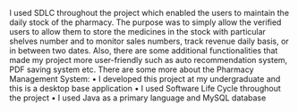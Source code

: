 
I used SDLC throughout the project which enabled the users to maintain the daily stock of the pharmacy. The purpose was to simply allow the verified users to allow them to store the medicines in the stock with particular shelves number and to monitor sales numbers, track revenue daily basis, or in between two dates. Also, there are some additional functionalities that made my project more user-friendly such as auto recommendation system, PDF saving system etc.
There are some more about the Pharmacy Management System:
•	I developed this project at my undergraduate and this is a desktop base application 
•	I used Software Life Cycle throughout the project 
•	I used Java as a primary language and MySQL database 
